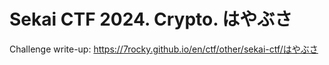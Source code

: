 # Sekai CTF 2024. Crypto. はやぶさ

Challenge write-up: https://7rocky.github.io/en/ctf/other/sekai-ctf/はやぶさ
